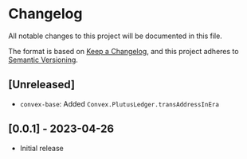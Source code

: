 # Changelog

All notable changes to this project will be documented in this file.

The format is based on [Keep a Changelog](https://keepachangelog.com/en/1.1.0/),
and this project adheres to [Semantic Versioning](https://semver.org/spec/v2.0.0.html).

## [Unreleased]

* `convex-base`: Added `Convex.PlutusLedger.transAddressInEra`

## [0.0.1] - 2023-04-26

* Initial release